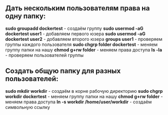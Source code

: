 ## Дать нескольким пользователям права на одну папку:

**sudo groupadd dockertest** - создаём группу
**sudo usermod -aG dockertest user1** - добавляем первого юзера
**sudo usermod -aG dockertest user2** - добавляем второго юзера
**groups user1** - проверяем группы каждого пользователя
**sudo chgrp folder dockertest** - меняем группу папки на нашу
**chmod g+rw folder** - меняем права доступа
**ls -la** - проверяем пользователей группы

## Создать общую папку для разных пользователей:

**sudo mkdir workdir** - создаём в корне рабочую директорию
**sudo chgrp workdir dockertest** - меняем группу папки на нашу
**chmod g+rw folder** - меняем права доступа
**ln -s workdir /home/user/workdir** - создаём символьную ссылку